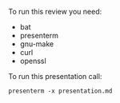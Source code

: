 To run this review you need:
- bat 
- presenterm
- gnu-make
- curl
- openssl

To run this presentation call:

```
presenterm -x presentation.md
```
